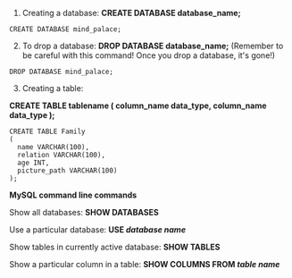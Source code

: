 1) Creating a database: **CREATE DATABASE database_name;** 

```CREATE DATABASE mind_palace;```

2) To drop a database: **DROP DATABASE database_name;** (Remember to be careful with this command! Once you drop a database, it's gone!)

```DROP DATABASE mind_palace;```

3) Creating a table:

**CREATE TABLE tablename
  (
    column_name data_type,
    column_name data_type
  );**
```
CREATE TABLE Family
(
  name VARCHAR(100),
  relation VARCHAR(100),
  age INT,
  picture_path VARCHAR(100)
);
```

**MySQL command line commands**

Show all databases: **SHOW DATABASES**

Use a particular database: **USE *database name***

Show tables in currently active database: **SHOW TABLES**

Show a particular column in a table: **SHOW COLUMNS FROM *table name***

